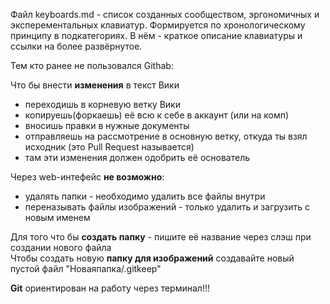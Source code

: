 
Файл keyboards.md - список созданных сообществом, эргономичных и эксперементальных клавиатур.
Формируется по хронологическому принципу в подкатегориях. 
В нём - краткое описание клавиатуры и ссылки на более развёрнутое.


Тем кто ранее не пользовался Githab:

Что бы внести **изменения** в текст Вики 
- переходишь в корневую ветку Вики
- копируешь(форкаешь) её всю к себе в аккаунт (или на комп)
- вносишь правки в нужные документы
- отправляешь на рассмотрение в основную ветку, откуда ты взял исходник (это Pull Request называется)
- там эти изменения должен одобрить её основатель


Через web-интефейс **не возможно**:  
- удалять папки - необходимо удалить все файлы внутри
- переназывать файлы изображений - только удалить и загрузить с новым именем

Для того что бы **создать папку** - пишите её название через слэш при создании нового файла  
Чтобы создать новую **папку для изображений** создавайте новый пустой файл "Новаяпапка/.gitkeep" 

**Git** ориентирован на работу через терминал!!!  
